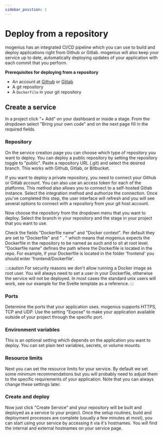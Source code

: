```yaml
---
sidebar_position: 1
---
```


# Deploy from a repository

mogenius has an integrated CI/CD pipeline which you can use to build and deploy applications right from Github or Gitlab. mogenius will also keep your service up to date, automatically deploying updates of your application with each commit that you perform.

**Prerequisites for deploying from a repository**
- An account at [Github](https://github.com) or [Gitlab](https://gitlab.com)
- A git repository
- A `Dockerfile` in your git repository

## Create a service
In a project click "+ Add" on your dashboard or inside a stage. From the dropdown select "Bring your own code" and on the next page fill in the required fields.

### Repository
On the service creation page you can choose which type of repository you want to deploy. You can deploy a public repository by setting the repository toggle to "public". Paste a repository URL (.git) and select the desired branch. This works with Github, Gitlab, or Bitbucket.

If you want to deploy a private repository, you need to connect your Github or Gitlab account. You can also use an access token for each of the platforms. This method also allows you to connect to a self-hosted Gitlab instance.
Select the integration method and authorize the connection. Once you've completed this step, the user interface will refresh and you will see several options to connect with a repository from your git host account.

Now choose the repository from the dropdown menu that you want to deploy. Select the branch in your repository and the stage in your project that you want to use.

Check the fields "Dockerfile name" and "Docker context". Per default they are set to "Dockerfile" and " . " which means that mogenius expects the Dockerfile in the repository to be named as such and to sit at root level. "Dockerfile name" defines the path where the Dockerfile is located in the repo. For example, if your Dockerfile is located in the folder 'frontend' you should enter 'frontend/Dockerfile'.

:::caution
For security reasons we don't allow running a Docker image as root user. You will always need to set a user in your Dockerfile, otherwise the service will not be deployed. In most cases the standard unix users will work, see our example for the Svelte template as a reference.
:::

### Ports
Determine the ports that your application uses. mogenius supports HTTPS, TCP and UDP. Use the setting "Expose" to make your application available outside of your project through the specific port.

### Environment variables
This is an optional setting which depends on the application you want to deploy. You can set plain text variables, secrets, or volume mounts.

### Resource limits
Next you can set the resource limits for your service. By default we set some minimum recommendations but you will probably need to adjust them to the specific requirements of your application. Note that you can always change these settings later.

### Create and deploy
Now just click "Create Service" and your repository will be built and deployed as a service to your project. Once the setup routines, build and deployment processes are complete (usually a few minutes at most), you can start using your service by accessing it via it's hostnames. You will find the internal and external hostnames on your service page.



